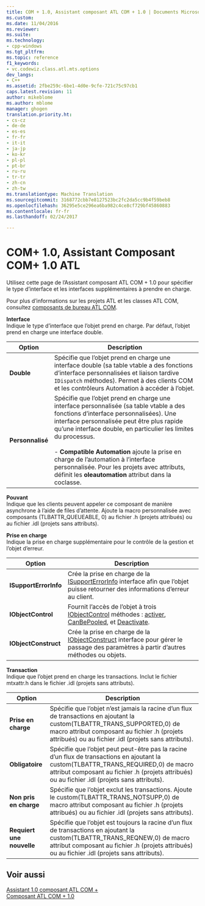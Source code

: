 ```yaml
---
title: COM + 1.0, Assistant composant ATL COM + 1.0 | Documents Microsoft
ms.custom: 
ms.date: 11/04/2016
ms.reviewer: 
ms.suite: 
ms.technology:
- cpp-windows
ms.tgt_pltfrm: 
ms.topic: reference
f1_keywords:
- vc.codewiz.class.atl.mts.options
dev_langs:
- C++
ms.assetid: 2fbe259c-6be1-4d0e-9cfe-721c75c97cb1
caps.latest.revision: 11
author: mikeblome
ms.author: mblome
manager: ghogen
translation.priority.ht:
- cs-cz
- de-de
- es-es
- fr-fr
- it-it
- ja-jp
- ko-kr
- pl-pl
- pt-br
- ru-ru
- tr-tr
- zh-cn
- zh-tw
ms.translationtype: Machine Translation
ms.sourcegitcommit: 3168772cbb7e8127523bc2fc2da5cc9b4f59beb8
ms.openlocfilehash: 36295e5ce296ea6ba982c4ce8cf729bf45860883
ms.contentlocale: fr-fr
ms.lasthandoff: 02/24/2017

---
```

# <a name="com-10-atl-com-10-component-wizard"></a>COM+ 1.0, Assistant Composant COM+ 1.0 ATL
Utilisez cette page de l’Assistant composant ATL COM + 1.0 pour spécifier le type d’interface et les interfaces supplémentaires à prendre en charge.  
  
 Pour plus d’informations sur les projets ATL et les classes ATL COM, consultez [composants de bureau ATL COM](../../atl/atl-com-desktop-components.md).  
  
 **Interface**  
 Indique le type d’interface que l’objet prend en charge. Par défaut, l’objet prend en charge une interface double.  
  
|Option|Description|  
|------------|-----------------|  
|**Double**|Spécifie que l’objet prend en charge une interface double (sa table vtable a des fonctions d’interface personnalisées et liaison tardive `IDispatch` méthodes). Permet à des clients COM et les contrôleurs Automation à accéder à l’objet.|  
|**Personnalisé**|Spécifie que l’objet prend en charge une interface personnalisée (sa table vtable a des fonctions d’interface personnalisées). Une interface personnalisée peut être plus rapide qu’une interface double, en particulier les limites du processus.<br /><br /> -   **Compatible Automation** ajoute la prise en charge de l’automation à l’interface personnalisée. Pour les projets avec attributs, définit les **oleautomation** attribut dans la coclasse.|  
  
 **Pouvant**  
 Indique que les clients peuvent appeler ce composant de manière asynchrone à l’aide de files d’attente. Ajoute la macro personnalisée avec composants (TLBATTR_QUEUEABLE, 0) au fichier .h (projets attribués) ou au fichier .idl (projets sans attributs).  
  
 **Prise en charge**  
 Indique la prise en charge supplémentaire pour le contrôle de la gestion et l’objet d’erreur.  
  
|Option|Description|  
|------------|-----------------|  
|**ISupportErrorInfo**|Crée la prise en charge de la [ISupportErrorInfo](../../atl/reference/isupporterrorinfoimpl-class.md) interface afin que l’objet puisse retourner des informations d’erreur au client.|  
|**IObjectControl**|Fournit l’accès de l’objet à trois [IObjectControl](http://msdn.microsoft.com/library/windows/desktop/ms686474) méthodes : [activer](http://msdn.microsoft.com/library/windows/desktop/ms681303), [CanBePooled](http://msdn.microsoft.com/library/windows/desktop/ms684322), et [Deactivate](http://msdn.microsoft.com/library/windows/desktop/ms687094).|  
|**IObjectConstruct**|Crée la prise en charge de la [IObjectConstruct](http://msdn.microsoft.com/library/windows/desktop/ms680583) interface pour gérer le passage des paramètres à partir d’autres méthodes ou objets.|  
  
 **Transaction**  
 Indique que l’objet prend en charge les transactions. Inclut le fichier mtxattr.h dans le fichier .idl (projets sans attributs).  
  
|Option|Description|  
|------------|-----------------|  
|**Prise en charge**|Spécifie que l’objet n’est jamais la racine d’un flux de transactions en ajoutant la custom(TLBATTR_TRANS_SUPPORTED,0) de macro attribut composant au fichier .h (projets attribués) ou au fichier .idl (projets sans attributs).|  
|**Obligatoire**|Spécifie que l’objet peut peut-être pas la racine d’un flux de transactions en ajoutant la custom(TLBATTR_TRANS_REQUIRED,0) de macro attribut composant au fichier .h (projets attribués) ou au fichier .idl (projets sans attributs).|  
|**Non pris en charge**|Spécifie que l’objet exclut les transactions. Ajoute le custom(TLBATTR_TRANS_NOTSUPP,0) de macro attribut composant au fichier .h (projets attribués) ou au fichier .idl (projets sans attributs).|  
|**Requiert une nouvelle**|Spécifie que l’objet est toujours la racine d’un flux de transactions en ajoutant la custom(TLBATTR_TRANS_REQNEW,0) de macro attribut composant au fichier .h (projets attribués) ou au fichier .idl (projets sans attributs).|  
  
## <a name="see-also"></a>Voir aussi  
 [Assistant 1.0 composant ATL COM +](../../atl/reference/atl-com-plus-1-0-component-wizard.md)   
 [Composant ATL COM + 1.0](../../atl/reference/adding-an-atl-com-plus-1-0-component.md)


